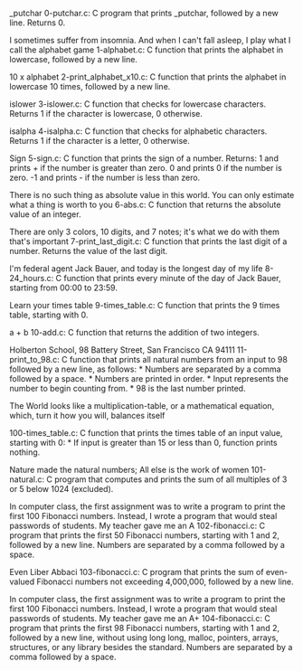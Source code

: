 _putchar 0-putchar.c: C program that prints _putchar, followed by a new line. Returns 0.

I sometimes suffer from insomnia. And when I can't fall asleep, I play what I call the alphabet game 1-alphabet.c: C function that prints the alphabet in lowercase, followed by a new line.

10 x alphabet 2-print_alphabet_x10.c: C function that prints the alphabet in lowercase 10 times, followed by a new line.

islower 3-islower.c: C function that checks for lowercase characters. Returns 1 if the character is lowercase, 0 otherwise.

isalpha 4-isalpha.c: C function that checks for alphabetic characters. Returns 1 if the character is a letter, 0 otherwise.

Sign 5-sign.c: C function that prints the sign of a number. Returns: 1 and prints + if the number is greater than zero. 0 and prints 0 if the number is zero. -1 and prints - if the number is less than zero.

There is no such thing as absolute value in this world. You can only estimate what a thing is worth to you 6-abs.c: C function that returns the absolute value of an integer.

There are only 3 colors, 10 digits, and 7 notes; it's what we do with them that's important 7-print_last_digit.c: C function that prints the last digit of a number. Returns the value of the last digit.

I'm federal agent Jack Bauer, and today is the longest day of my life 8-24_hours.c: C function that prints every minute of the day of Jack Bauer, starting from 00:00 to 23:59.

Learn your times table 9-times_table.c: C function that prints the 9 times table, starting with 0.

a + b 10-add.c: C function that returns the addition of two integers.

Holberton School, 98 Battery Street, San Francisco CA 94111 11-print_to_98.c: C function that prints all natural numbers from an input to 98 followed by a new line, as follows: * Numbers are separated by a comma followed by a space. * Numbers are printed in order. * Input represents the number to begin counting from. * 98 is the last number printed.

The World looks like a multiplication-table, or a mathematical equation, which, turn it how you will, balances itself

100-times_table.c: C function that prints the times table of an input value, starting with 0: * If input is greater than 15 or less than 0, function prints nothing.

Nature made the natural numbers; All else is the work of women 101-natural.c: C program that computes and prints the sum of all multiples of 3 or 5 below 1024 (excluded).

In computer class, the first assignment was to write a program to print the first 100 Fibonacci numbers. Instead, I wrote a program that would steal passwords of students. My teacher gave me an A 102-fibonacci.c: C program that prints the first 50 Fibonacci numbers, starting with 1 and 2, followed by a new line. Numbers are separated by a comma followed by a space.

Even Liber Abbaci 103-fibonacci.c: C program that prints the sum of even-valued Fibonacci numbers not exceeding 4,000,000, followed by a new line.

In computer class, the first assignment was to write a program to print the first 100 Fibonacci numbers. Instead, I wrote a program that would steal passwords of students. My teacher gave me an A+ 104-fibonacci.c: C program that prints the first 98 Fibonacci numbers, starting with 1 and 2, followed by a new line, without using long long, malloc, pointers, arrays, structures, or any library besides the standard. Numbers are separated by a comma followed by a space.
